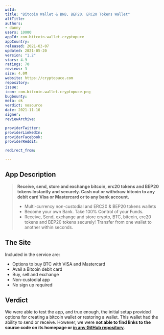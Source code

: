 ```yaml
---
wsId: 
title: "Bitcoin Wallet & BNB, BEP20, ERC20 Tokens Wallet"
altTitle: 
authors:
- danny
users: 10000
appId: com.bitcoin.wallet.cryptopuce
appCountry: 
released: 2021-03-07
updated: 2021-05-20
version: "1.2"
stars: 4.9
ratings: 70
reviews: 3
size: 4.0M
website: https://cryptopuce.com
repository: 
issue: 
icon: com.bitcoin.wallet.cryptopuce.png
bugbounty: 
meta: ok
verdict: nosource
date: 2021-11-10
signer: 
reviewArchive:

providerTwitter: 
providerLinkedIn: 
providerFacebook: 
providerReddit: 

redirect_from:

---
```


## App Description

> **Receive, send, store and exchange bitcoin, erc20 tokens and BEP20 tokens Instantly and securely. Cash out or withdraw bitcoin to any debit card Visa or Mastercard or to any bank account.**
>
> - Multi-currency non-custodial and ERC20 & BEP20 tokens wallets
> - Become your own Bank. Take 100% Control of your Funds.
> - Receive, Send, exchange and store crypto, BTC, bitcoin, erc20 tokens and BEP20 tokens securely!​ Transfer from one wallet to another within seconds.

## The Site

Included in the service are:

- Options to buy BTC with VISA and Mastercard
- Avail a Bitcoin debit card
- Buy, sell and exchange
- Non-custodial app
- No sign up required

## Verdict

We were able to test the app, and true enough, the initial setup provided options for creating a bitcoin wallet or restoring a wallet. This wallet had the ability to send or receive. However, we were **not able to find links to the source code on its homepage or [in any GitHub repository](https://github.com/search?q=com.bitcoin.wallet.cryptopuce&type=code)**. 
